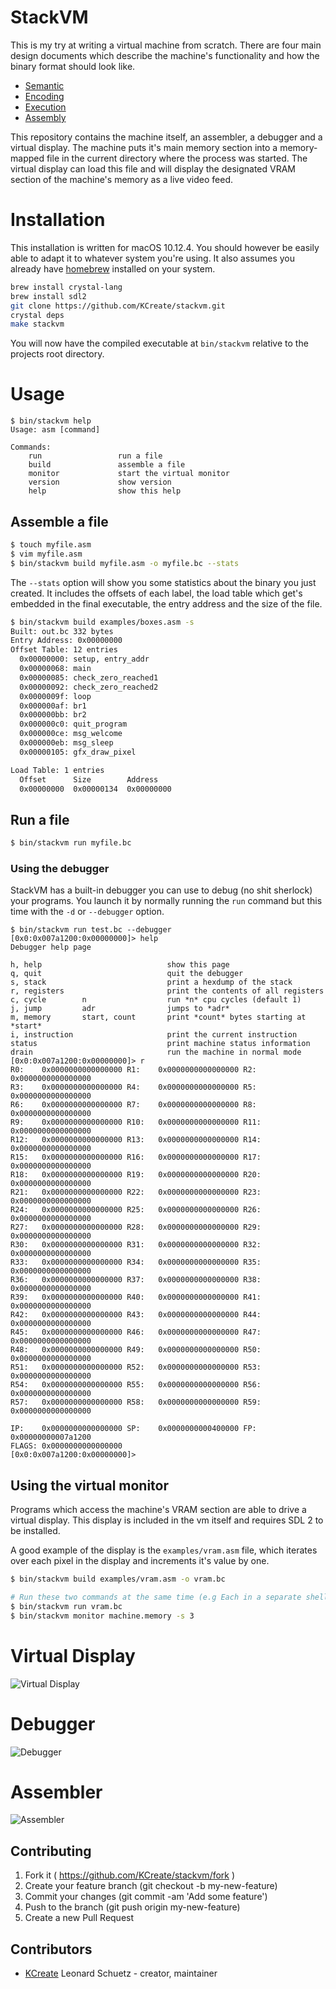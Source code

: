 # StackVM

This is my try at writing a virtual machine from scratch. There are four main design documents
which describe the machine's functionality and how the binary format should look like.

- [Semantic](./design/semantic.md)
- [Encoding](./design/encoding.md)
- [Execution](./design/execution.md)
- [Assembly](./design/assembly.md)

This repository contains the machine itself, an assembler, a debugger and a virtual display. The machine puts it's main memory section into a memory-mapped file in the current directory where the process was started. The virtual display can load this file and will display the designated VRAM section of the machine's memory as a live video feed.

# Installation

This installation is written for macOS 10.12.4. You should however be easily able to adapt it to whatever system you're using. It also assumes you already have [homebrew](https://brew.sh/index_de.html) installed on your system.

```bash
brew install crystal-lang
brew install sdl2
git clone https://github.com/KCreate/stackvm.git
crystal deps
make stackvm
```

You will now have the compiled executable at `bin/stackvm` relative to the projects root directory.

# Usage

```
$ bin/stackvm help
Usage: asm [command]

Commands:
    run                 run a file
    build               assemble a file
    monitor             start the virtual monitor
    version             show version
    help                show this help
```

## Assemble a file

```bash
$ touch myfile.asm
$ vim myfile.asm
$ bin/stackvm build myfile.asm -o myfile.bc --stats
```

The `--stats` option will show you some statistics about the binary you just created. It includes the offsets of each label, the load table which get's embedded in the final executable, the entry address and the size of the file.

```bash
$ bin/stackvm build examples/boxes.asm -s
Built: out.bc 332 bytes
Entry Address: 0x00000000
Offset Table: 12 entries
  0x00000000: setup, entry_addr
  0x00000068: main
  0x00000085: check_zero_reached1
  0x00000092: check_zero_reached2
  0x0000009f: loop
  0x000000af: br1
  0x000000bb: br2
  0x000000c0: quit_program
  0x000000ce: msg_welcome
  0x000000eb: msg_sleep
  0x00000105: gfx_draw_pixel

Load Table: 1 entries
  Offset      Size        Address
  0x00000000  0x00000134  0x00000000
```

## Run a file

```bash
$ bin/stackvm run myfile.bc
```

### Using the debugger

StackVM has a built-in debugger you can use to debug (no shit sherlock) your programs. You launch it by normally running the `run` command but this time with the `-d` or `--debugger` option.

```
$ bin/stackvm run test.bc --debugger
[0x0:0x007a1200:0x00000000]> help
Debugger help page

h, help                            show this page
q, quit                            quit the debugger
s, stack                           print a hexdump of the stack
r, registers                       print the contents of all registers
c, cycle        n                  run *n* cpu cycles (default 1)
j, jump         adr                jumps to *adr*
m, memory       start, count       print *count* bytes starting at *start*
i, instruction                     print the current instruction
status                             print machine status information
drain                              run the machine in normal mode
[0x0:0x007a1200:0x00000000]> r
R0:    0x0000000000000000 R1:    0x0000000000000000 R2:    0x0000000000000000
R3:    0x0000000000000000 R4:    0x0000000000000000 R5:    0x0000000000000000
R6:    0x0000000000000000 R7:    0x0000000000000000 R8:    0x0000000000000000
R9:    0x0000000000000000 R10:   0x0000000000000000 R11:   0x0000000000000000
R12:   0x0000000000000000 R13:   0x0000000000000000 R14:   0x0000000000000000
R15:   0x0000000000000000 R16:   0x0000000000000000 R17:   0x0000000000000000
R18:   0x0000000000000000 R19:   0x0000000000000000 R20:   0x0000000000000000
R21:   0x0000000000000000 R22:   0x0000000000000000 R23:   0x0000000000000000
R24:   0x0000000000000000 R25:   0x0000000000000000 R26:   0x0000000000000000
R27:   0x0000000000000000 R28:   0x0000000000000000 R29:   0x0000000000000000
R30:   0x0000000000000000 R31:   0x0000000000000000 R32:   0x0000000000000000
R33:   0x0000000000000000 R34:   0x0000000000000000 R35:   0x0000000000000000
R36:   0x0000000000000000 R37:   0x0000000000000000 R38:   0x0000000000000000
R39:   0x0000000000000000 R40:   0x0000000000000000 R41:   0x0000000000000000
R42:   0x0000000000000000 R43:   0x0000000000000000 R44:   0x0000000000000000
R45:   0x0000000000000000 R46:   0x0000000000000000 R47:   0x0000000000000000
R48:   0x0000000000000000 R49:   0x0000000000000000 R50:   0x0000000000000000
R51:   0x0000000000000000 R52:   0x0000000000000000 R53:   0x0000000000000000
R54:   0x0000000000000000 R55:   0x0000000000000000 R56:   0x0000000000000000
R57:   0x0000000000000000 R58:   0x0000000000000000 R59:   0x0000000000000000

IP:    0x0000000000000000 SP:    0x0000000000400000 FP:    0x00000000007a1200
FLAGS: 0x0000000000000000
[0x0:0x007a1200:0x00000000]>
```

## Using the virtual monitor

Programs which access the machine's VRAM section are able to drive a virtual display. This display is included in the vm itself and requires SDL 2 to be installed.

A good example of the display is the `examples/vram.asm` file, which iterates over each pixel in the display and increments it's value by one.

```bash
$ bin/stackvm build examples/vram.asm -o vram.bc

# Run these two commands at the same time (e.g Each in a separate shell)
$ bin/stackvm run vram.bc
$ bin/stackvm monitor machine.memory -s 3
```

# Virtual Display

![Virtual Display](./design/images/virtual-display.gif)

# Debugger

![Debugger](./design/images/debugger.png)

# Assembler

![Assembler](./design/images/assembler.png)

## Contributing

1. Fork it ( https://github.com/KCreate/stackvm/fork )
2. Create your feature branch (git checkout -b my-new-feature)
3. Commit your changes (git commit -am 'Add some feature')
4. Push to the branch (git push origin my-new-feature)
5. Create a new Pull Request

## Contributors

- [KCreate](https://github.com/KCreate) Leonard Schuetz - creator, maintainer
